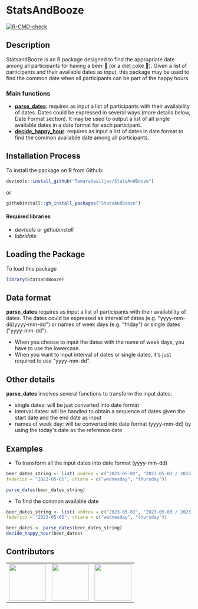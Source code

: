 # StatsAndBooze

<!-- badges: start -->
  [![R-CMD-check](https://github.com/TamaraVasiljev/StatsAndBooze/actions/workflows/R-CMD-check.yaml/badge.svg?event=push)](https://github.com/TamaraVasiljev/StatsAndBooze/actions/workflows/R-CMD-check.yaml)
 <!-- badges: end -->

## Description

StatsandBooze is an R package designed to find the appropriate date among all participants for having a beer :beers: (or a diet coke :bubble_tea:). 
Given a list of participants and their available dates as input, this package may be used to find the common date when all participants can be part of the happy hours. 

### Main functions

* <ins>**parse_dates**</ins>: requires as input a list of participants with their availability of dates. Dates could be expressed in several ways (more details below, Date Format section). It may be used to output a list of all single available dates in a date format for each participant.
* <ins>**decide_happy_hour**</ins>: requires as input a list of dates in date format to find the common availabile date among all participants.


## Installation Process

To install the package on R from Github:

``` r
devtools::install_github("TamaraVasiljev/StatsAndBooze")
```
or

``` r
githubinstall::gh_install_packages("StatsAndBooze")
```
#### Required libraries

* *devtools* or *githubinstall*
* *lubridate*

## Loading the Package
To load this package

``` r
library(StatsandBooze)
```

## Data format

**parse_dates** requires as input a list of participants with their availability of dates. The dates could be expressed as interval of dates (e.g. "yyyy-mm-dd/yyyy-mm-dd") or names of week days (e.g. "friday") or single dates ("yyyy-mm-dd"). 
* When you choose to input the dates with the name of week days, you have to use the lowercase. 
* When you want to input interval of dates or single dates, it's just required to use "yyyy-mm-dd".

## Other details

**parse_dates** involves several functions to transform the input dates:
* single dates: will be just converted into date format
* interval dates: will be handled to obtain a sequence of dates given the start date and the end date as input
* names of week day: will be converted into date format (yyyy-mm-dd) by using the today's date as the reference date

## Examples

* To transform all the input dates into date format (yyyy-mm-dd)

``` r
beer_dates_string <- list( andrea = c("2023-05-02", "2023-05-03 / 2023-05-06"),
federico = "2023-05-05", chiara = c("wednesday", "thursday"))

parse_dates(beer_dates_string)
```
* To find the common available date

``` r
beer_dates_string <- list( andrea = c("2023-05-02", "2023-05-03 / 2023-05-06"),
federico = "2023-05-05", chiara = c("wednesday", "thursday"))

beer_dates <- parse_dates(beer_dates_string)
decide_happy_hour(beer_dates)
```

## Contributors
<!-- ALL-CONTRIBUTORS-LIST:START - Do not remove or modify this section -->
<!-- prettier-ignore-start -->
<!-- markdownlint-disable -->

<table>
<tr>
<td align="center">
<a href="https://github.com/TamaraVasiljev">
<img src="https://avatars.githubusercontent.com/u/129077304?v=4" width="100px;" alt=""/>
</a><br>
</td>
<td align="center">
<a href="https://github.com/ValentinaZangirolami">
<img src="https://avatars.githubusercontent.com/u/78240304?v=4" width="100px;" alt=""/>
</a><br>
</td>
<td align="center">
<a href="https://github.com/MuhammadAmirSaeed66">
<img src="https://avatars.githubusercontent.com/u/129077378?v=4" width="100px;" alt=""/>
</a><br>
</td>
</tr>
</table>
